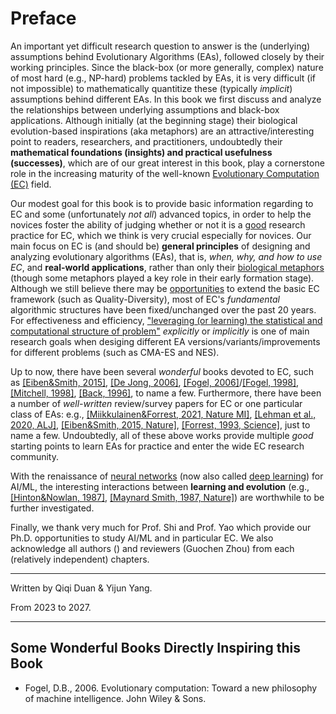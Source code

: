 # Preface

An important yet difficult research question to answer is the (underlying) assumptions behind Evolutionary Algorithms (EAs), followed closely by their working principles. Since the black-box (or more generally, complex) nature of most hard (e.g., NP-hard) problems tackled by EAs, it is very difficult (if not impossible) to mathematically quantitize these (typically *implicit*) assumptions behind different EAs. In this book we first discuss and analyze the relationships between underlying assumptions and black-box applications. Although initially (at the beginning stage) their biological evolution-based inspirations (aka metaphors) are an attractive/interesting point to readers, researchers, and practitioners, undoubtedly their **mathematical foundations (insights) and practical usefulness (successes)**, which are of our great interest in this book, play a cornerstone role in the increasing maturity of the well-known [Evolutionary Computation (EC)](https://www.nature.com/articles/nature14544) field.

Our modest goal for this book is to provide basic information regarding to EC and some (unfortunately *not all*) advanced topics, in order to help the novices foster the ability of judging whether or not it is a [good](https://link.springer.com/article/10.1007/s11721-021-00202-9) research practice for EC, which we think is very crucial especially for novices. Our main focus on EC is (and should be) **general principles** of designing and analyzing evolutionary algorithms (EAs), that is, *when, why, and how to use EC*, and **real-world applications**, rather than only their [biological metaphors](https://github.com/Evolutionary-Intelligence/DistributedEvolutionaryComputation/blob/main/Summary/EvolutionaryComputation.md#metaheuristics) (though some metaphors played a key role in their early formation stage). Although we still believe there may be [opportunities](https://www.nature.com/articles/s42256-020-00278-8) to extend the basic EC framework (such as Quality-Diversity), most of EC's *fundamental* algorithmic structures have been fixed/unchanged over the past 20 years. For effectiveness and efficiency, ["leveraging (or learning) the statistical and computational structure of problem"](https://www.nowpublishers.com/article/Details/MAL-070) *explicitly* or *implicitly* is one of main research goals when desiging different EA versions/variants/improvements for different problems (such as CMA-ES and NES).

Up to now, there have been several *wonderful* books devoted to EC, such as [[Eiben&Smith, 2015]](https://link.springer.com/book/10.1007/978-3-662-44874-8), [[De Jong, 2006]](https://ieeexplore.ieee.org/book/6267245), [[Fogel, 2006]](https://ieeexplore.ieee.org/book/5237910)/[[Fogel, 1998]](https://ieeexplore.ieee.org/book/5263042), [[Mitchell, 1998]](https://direct.mit.edu/books/book/4675/An-Introduction-to-Genetic-Algorithms), [[Back, 1996]](https://academic.oup.com/book/40791), to name a few. Furthermore, there have been a number of *well-written* review/survey papers for EC or one particular class of EAs: e.g., [[Miikkulainen&Forrest, 2021, Nature MI]](https://www.nature.com/articles/s42256-020-00278-8), [[Lehman et al., 2020, ALJ]](https://direct.mit.edu/artl/article/26/2/274/93255/The-Surprising-Creativity-of-Digital-Evolution-A), [[Eiben&Smith, 2015, Nature]](https://www.nature.com/articles/nature14544), [[Forrest, 1993, Science]](https://www.science.org/doi/10.1126/science.8346439), just to name a few. Undoubtedly, all of these above works provide multiple *good* starting points to learn EAs for practice and enter the wide EC research community.

With the renaissance of [neural networks](https://www.sciencedirect.com/science/article/abs/pii/S0893608014002135) (now also called [deep learning](https://www.nature.com/articles/nature14539)) for AI/ML, the interesting interactions between **learning and evolution** (e.g., [[Hinton&Nowlan, 1987]](https://www.cs.toronto.edu/~hinton/absps/baldwin.pdf), [[Maynard Smith, 1987, Nature]](https://www.cs.toronto.edu/~hinton/absps/maynardsmith.pdf)) are worthwhile to be further investigated.

Finally, we thank very much for Prof. Shi and Prof. Yao which provide our Ph.D. opportunities to study AI/ML and in particular EC. We also acknowledge all authors () and reviewers (Guochen Zhou) from each (relatively independent) chapters.

******* *** *******
Written by Qiqi Duan & Yijun Yang.

From 2023 to 2027.
******* *** *******

## Some Wonderful Books Directly Inspiring this Book

* Fogel, D.B., 2006. Evolutionary computation: Toward a new philosophy of machine intelligence. John Wiley & Sons.
